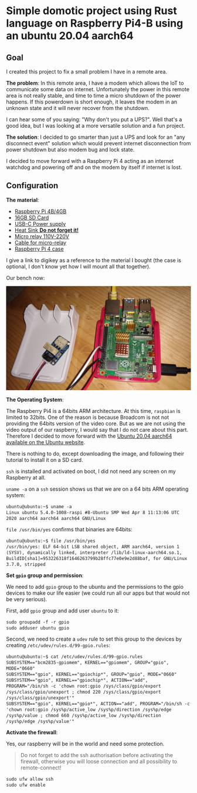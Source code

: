 # Simple domotic project using Rust language on Raspberry Pi4-B using an ubuntu 20.04 aarch64

## Goal

I created this project to fix a small problem I have in a remote area.

**The problem**: In this remote area, I have a modem which allows the IoT to communicate some data on internet. Unfortunately the power in this remote area is not really stable, and time to time a micro shutdown of the power happens. If this powerdown is short enough, it leaves the modem in an unknown state and it will never recover from the shutdown.

I can hear some of you saying: "Why don't you put a UPS?". Well that's a good idea, but I was looking at a more versatile solution and a fun project.

**The solution**: I decided to go smarter than just a UPS and look for an "any disconnect event" solution which would prevent internet disconnection from power shutdown but also modem bug and lock state.

I decided to move forward with a Raspberry Pi 4 acting as an internet watchdog and powering off and on the modem by itself if internet is lost.

## Configuration

**The material**:

- [Raspberry Pi 4B/4GB](https://www.digikey.com/product-detail/en/raspberry-pi/RASPBERRY-PI-4B-4GB/1690-RASPBERRYPI4B-4GB-ND/10258781)
- [16GB SD Card](https://www.digikey.com/product-detail/en/panasonic-electronic-components/RP-SMLE16DA1/P17029-ND/5119436)
- [USB-C Power supply](https://www.digikey.com/product-detail/en/raspberry-pi/RPI-USB-C-POWER-SUPPLY-BLACK-US/1690-RPIUSB-CPOWERSUPPLYBLACKUS-ND/10258759)
- [Heat Sink **Do not forget it!**](https://www.digikey.com/product-detail/en/seeed-technology-co-ltd/110991329/1597-110991329-ND/10451888)
- [Micro relay 110V-220V](https://www.digikey.com/product-detail/en/adafruit-industries-llc/4409/1528-4409-ND/10669532)
- [Cable for micro-relay](https://www.digikey.com/product-detail/en/adafruit-industries-llc/3894/1528-2697-ND/9603620)
- [Raspberry Pi 4 case](https://www.digikey.com/product-detail/en/raspberry-pi/RASPBERRY-PI-4-CASE-RED-WHITE/1690-RASPBERRYPI4CASERED-WHITE-ND/10258761)

I give a link to digikey as a reference to the material I bought (the case is optional, I don't know yet how I will mount all that together).

Our bench now:

![Bench](images/bench.jpg)

**The Operating System**:

The Raspberry Pi4 is a 64bits ARM architecture. At this time, ```raspbian``` is limited to 32bits. One of the reason is because Broadcom is not not providing the 64bits version of the video core. But as we are not using the video output of our raspberry, I would say that I do not care about this part. Therefore I decided to move forward with the [Ubuntu 20.04 aarch64 available on the Ubuntu website](https://ubuntu.com/download/raspberry-pi/thank-you?version=20.04&architecture=arm64+raspi).

There is nothing to do, except downloading the image, and following their tutorial to install it on a SD card.

```ssh``` is installed and activated on boot, I did not need any screen on my Raspberry at all.

```uname -a``` on a ```ssh``` session shows us that we are on a 64 bits ARM operating system:
```
ubuntu@ubuntu:~$ uname -a
Linux ubuntu 5.4.0-1008-raspi #8-Ubuntu SMP Wed Apr 8 11:13:06 UTC 2020 aarch64 aarch64 aarch64 GNU/Linux
```
```file /usr/bin/yes``` confirms that binaries are 64bits:
```
ubuntu@ubuntu:~$ file /usr/bin/yes
/usr/bin/yes: ELF 64-bit LSB shared object, ARM aarch64, version 1 (SYSV), dynamically linked, interpreter /lib/ld-linux-aarch64.so.1, BuildID[sha1]=953226318f1646263799b28ffc77e0e9e2d88baf, for GNU/Linux 3.7.0, stripped
```

**Set ```gpio``` group and permission**:

We need to add ```gpio``` group to the ubuntu and the permissions to the gpio devices to make our life easier (we could run all our apps but that would not be very serious).

First, add ```gpio``` group and add user ```ubuntu``` to it:
```
sudo groupadd -f -r gpio
sudo adduser ubuntu gpio
```
Second, we need to create a ```udev``` rule to set this group to the devices by creating ```/etc/udev/rules.d/99-gpio.rules```:
```
ubuntu@ubuntu:~$ cat /etc/udev/rules.d/99-gpio.rules 
SUBSYSTEM=="bcm2835-gpiomem", KERNEL=="gpiomem", GROUP="gpio", MODE="0660"
SUBSYSTEM=="gpio", KERNEL=="gpiochip*", GROUP="gpio", MODE="0660"
SUBSYSTEM=="gpio", KERNEL=="gpiochip*", ACTION=="add", PROGRAM="/bin/sh -c 'chown root:gpio /sys/class/gpio/export /sys/class/gpio/unexport ; chmod 220 /sys/class/gpio/export /sys/class/gpio/unexport'"
SUBSYSTEM=="gpio", KERNEL=="gpio*", ACTION=="add", PROGRAM="/bin/sh -c 'chown root:gpio /sys%p/active_low /sys%p/direction /sys%p/edge /sys%p/value ; chmod 660 /sys%p/active_low /sys%p/direction /sys%p/edge /sys%p/value'"
```

**Activate the firewall**:

Yes, our raspberry will be in the world and need some protection.
> Do not forget to add the ssh authorisation before activating the firewall, otherwise you will loose connection and all possibility to remote-connect!
```
sudo ufw allow ssh
sudo ufw enable
```
